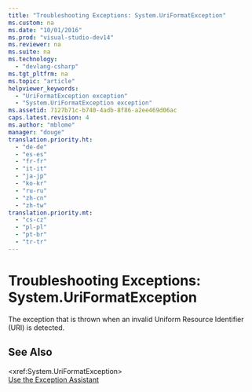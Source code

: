 ```yaml
---
title: "Troubleshooting Exceptions: System.UriFormatException"
ms.custom: na
ms.date: "10/01/2016"
ms.prod: "visual-studio-dev14"
ms.reviewer: na
ms.suite: na
ms.technology: 
  - "devlang-csharp"
ms.tgt_pltfrm: na
ms.topic: "article"
helpviewer_keywords: 
  - "UriFormatException exception"
  - "System.UriFormatException exception"
ms.assetid: 7127b71c-b740-4adb-8f86-a2ee469d06ac
caps.latest.revision: 4
ms.author: "mblome"
manager: "douge"
translation.priority.ht: 
  - "de-de"
  - "es-es"
  - "fr-fr"
  - "it-it"
  - "ja-jp"
  - "ko-kr"
  - "ru-ru"
  - "zh-cn"
  - "zh-tw"
translation.priority.mt: 
  - "cs-cz"
  - "pl-pl"
  - "pt-br"
  - "tr-tr"
---
```

# Troubleshooting Exceptions: System.UriFormatException
The exception that is thrown when an invalid Uniform Resource Identifier (URI) is detected.  
  
## See Also  
 \<xref:System.UriFormatException>   
 [Use the Exception Assistant](../Topic/How%20to:%20Use%20the%20Exception%20Assistant.md)